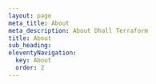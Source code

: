 ```yaml
---
layout: page
meta_title: About
meta_description: About Dhall Terraform
title: About
sub_heading: 
eleventyNavigation:
  key: About
  order: 2
---
```


